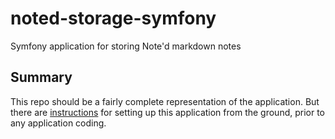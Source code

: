 # noted-storage-symfony
Symfony application for storing Note'd markdown notes

## Summary

This repo should be a fairly complete representation of the application. But there are [instructions](docs/App-Setup.md)
for setting up this application from the ground, prior to any application coding.
